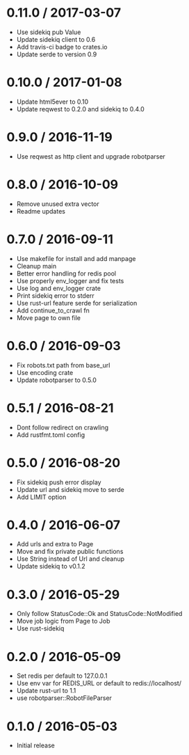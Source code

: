 
0.11.0 / 2017-03-07
==================

  * Use sidekiq pub Value
  * Update sidekiq client to 0.6
  * Add travis-ci badge to crates.io
  * Update serde to version 0.9

0.10.0 / 2017-01-08
==================

  * Update html5ever to 0.10
  * Update reqwest to 0.2.0 and sidekiq to 0.4.0

0.9.0 / 2016-11-19
==================

  * Use reqwest as http client and upgrade robotparser

0.8.0 / 2016-10-09
==================

  * Remove unused extra vector
  * Readme updates

0.7.0 / 2016-09-11
==================

  * Use makefile for install and add manpage
  * Cleanup main
  * Better error handling for redis pool
  * Use properly env_logger and fix tests
  * Use log and env_logger crate
  * Print sidekiq error to stderr
  * Use rust-url feature serde for serialization
  * Add continue_to_crawl fn
  * Move page to own file

0.6.0 / 2016-09-03
==================

  * Fix robots.txt path from base_url
  * Use encoding crate
  * Update robotparser to 0.5.0

0.5.1 / 2016-08-21
==================

  * Dont follow redirect on crawling
  * Add rustfmt.toml config

0.5.0 / 2016-08-20
==================

  * Fix sidekiq push error display
  * Update url and sidekiq move to serde
  * Add LIMIT option

0.4.0 / 2016-06-07
==================

  * Add urls and extra to Page
  * Move and fix private public functions
  * Use String instead of Url and cleanup
  * Update sidekiq to v0.1.2

0.3.0 / 2016-05-29
==================

  * Only follow StatusCode::Ok and StatusCode::NotModified
  * Move job logic from Page to Job
  * Use rust-sidekiq

0.2.0 / 2016-05-09
==================

  * Set redis per default to 127.0.0.1
  * Use env var for REDIS_URL or default to redis://localhost/
  * Update rust-url to 1.1
  * use robotparser::RobotFileParser

0.1.0 / 2016-05-03
==================

  * Initial release
